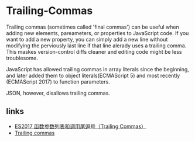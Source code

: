 # Trailing-Commas

Trailing commas (sometimes called 'final commas') can be useful when adding new elements, pareameters, or properties to JavaScript code. If you want to add a new property, you can simply add a new line without modifying the perviously last line if that line alerady uses a trailing comma. This maskes version-control diffs cleaner and editing code might be less troublesome.

JavaScript has allowed trailing commas in array literals since the beginning, and later added them to object literals(ECMAScript 5) and most recently (ECMAScript 2017) to function parameters.

JSON, however, disallows trailing commas.

## links

- [ES2017 函数参数列表和调用尾逗号（Trailing Commas）](https://www.html.cn/archives/7722)
- [Trailing commas](https://developer.mozilla.org/en-US/docs/Web/JavaScript/Reference/Trailing_commas)
